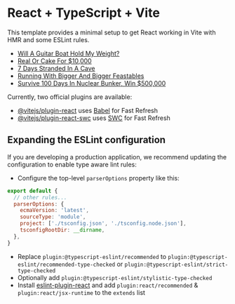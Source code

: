 # React + TypeScript + Vite

This template provides a minimal setup to get React working in Vite with HMR and some ESLint rules.

<!-- YOUTUBE:START -->
- [Will A Guitar Boat Hold My Weight?](https://www.youtube.com/watch?v=Jo7sfpeWqwE)
- [Real Or Cake For $10,000](https://www.youtube.com/watch?v=QtD-CeUdRUQ)
- [7 Days Stranded In A Cave](https://www.youtube.com/watch?v=ndAQfTzlVjc)
- [Running With Bigger And Bigger Feastables](https://www.youtube.com/watch?v=AydS-vA3qa4)
- [Survive 100 Days In Nuclear Bunker, Win $500,000](https://www.youtube.com/watch?v=UPrkC1LdlLY)
<!-- YOUTUBE:END -->

Currently, two official plugins are available:

- [@vitejs/plugin-react](https://github.com/vitejs/vite-plugin-react/blob/main/packages/plugin-react/README.md) uses [Babel](https://babeljs.io/) for Fast Refresh
- [@vitejs/plugin-react-swc](https://github.com/vitejs/vite-plugin-react-swc) uses [SWC](https://swc.rs/) for Fast Refresh

## Expanding the ESLint configuration

If you are developing a production application, we recommend updating the configuration to enable type aware lint rules:

- Configure the top-level `parserOptions` property like this:

```js
export default {
  // other rules...
  parserOptions: {
    ecmaVersion: 'latest',
    sourceType: 'module',
    project: ['./tsconfig.json', './tsconfig.node.json'],
    tsconfigRootDir: __dirname,
  },
}
```

- Replace `plugin:@typescript-eslint/recommended` to `plugin:@typescript-eslint/recommended-type-checked` or `plugin:@typescript-eslint/strict-type-checked`
- Optionally add `plugin:@typescript-eslint/stylistic-type-checked`
- Install [eslint-plugin-react](https://github.com/jsx-eslint/eslint-plugin-react) and add `plugin:react/recommended` & `plugin:react/jsx-runtime` to the `extends` list
